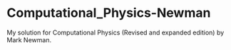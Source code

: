 # Computational_Physics-Newman
My solution for Computational Physics (Revised and expanded edition) by Mark Newman.
